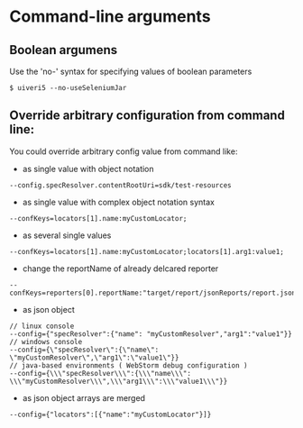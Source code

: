 # Command-line arguments

## Boolean argumens
Use the 'no-' syntax for specifying values of boolean parameters
```
$ uiveri5 --no-useSeleniumJar
```

## Override arbitrary configuration from command line:
You could override arbitrary config value from command like:

* as single value with object notation
```console
--config.specResolver.contentRootUri=sdk/test-resources
```

* as single value with complex object notation syntax
```console
--confKeys=locators[1].name:myCustomLocator;
```

* as several single values
```console
--confKeys=locators[1].name:myCustomLocator;locators[1].arg1:value1;
```

* change the reportName of already delcared reporter
```
--confKeys=reporters[0].reportName:"target/report/jsonReports/report.json"
```

* as json object
```console
// linux console
--config={"specResolver":{"name": "myCustomResolver","arg1":"value1"}}
// windows console
--config={\"specResolver\":{\"name\": \"myCustomResolver\",\"arg1\":\"value1\"}}
// java-based environments ( WebStorm debug configuration )
--config={\\\"specResolver\\\":{\\\"name\\\": \\\"myCustomResolver\\\",\\\"arg1\\\":\\\"value1\\\"}}
```

* as json object arrays are merged
```console
--config={"locators":[{"name":"myCustomLocator"}]}
```